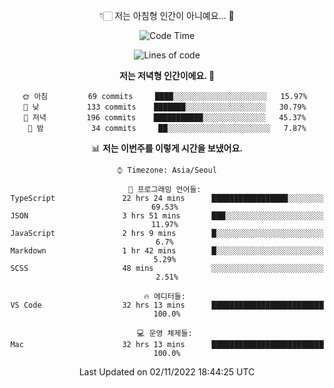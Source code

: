 <div align='center'>
 
👇🏻 저는 아침형 인간이 아니예요... 🙊
 
<!--START_SECTION:waka-->
![Code Time](http://img.shields.io/badge/Code%20Time-2%2C041%20hrs%2026%20mins-blue)

![Lines of code](https://img.shields.io/badge/%EC%A0%80%EB%8A%94%20%EC%97%AC%ED%83%9C%EA%B9%8C%EC%A7%80%20-300%20Thousand%20%EC%A4%84%EC%9D%98%20%EC%BD%94%EB%93%9C%EB%A5%BC%20%EC%9E%91%EC%84%B1%ED%96%88%EC%96%B4%EC%9A%94.-blue)

**저는 저녁형 인간이에요. 🦉** 

```text
🌞 아침         69 commits     ████░░░░░░░░░░░░░░░░░░░░░   15.97% 
🌆 낮　         133 commits    ███████░░░░░░░░░░░░░░░░░░   30.79% 
🌃 저녁         196 commits    ███████████░░░░░░░░░░░░░░   45.37% 
🌙 밤　         34 commits     ██░░░░░░░░░░░░░░░░░░░░░░░   7.87%

```


📊 **저는 이번주를 이렇게 시간을 보냈어요.** 

```text
⌚︎ Timezone: Asia/Seoul

💬 프로그래밍 언어들: 
TypeScript               22 hrs 24 mins      █████████████████░░░░░░░░   69.53% 
JSON                     3 hrs 51 mins       ███░░░░░░░░░░░░░░░░░░░░░░   11.97% 
JavaScript               2 hrs 9 mins        █░░░░░░░░░░░░░░░░░░░░░░░░   6.7% 
Markdown                 1 hr 42 mins        █░░░░░░░░░░░░░░░░░░░░░░░░   5.29% 
SCSS                     48 mins             ░░░░░░░░░░░░░░░░░░░░░░░░░   2.51%

🔥 에디터들: 
VS Code                  32 hrs 13 mins      █████████████████████████   100.0%

💻 운영 체제들: 
Mac                      32 hrs 13 mins      █████████████████████████   100.0%

```


 Last Updated on 02/11/2022 18:44:25 UTC
<!--END_SECTION:waka-->
 </div>
<!---
Emewjin/Emewjin is a ✨ special ✨ repository because its `README.md` (this file) appears on your GitHub profile.
You can click the Preview link to take a look at your changes.
--->
